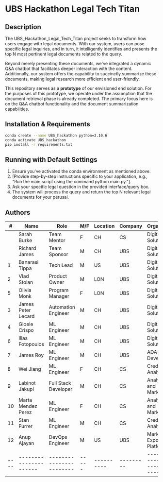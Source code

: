 # UBS Hackathon Legal Tech Titan
## Description

The UBS_Hackathon_Legal_Tech_Titan project seeks to transform how users engage with legal documents. With our system, users can pose specific legal inquiries, and in turn, it intelligently identifies and presents the top N most pertinent legal documents related to the query.

Beyond merely presenting these documents, we've integrated a dynamic Q&A chatbot that facilitates deeper interaction with the content. Additionally, our system offers the capability to succinctly summarize these documents, making legal research more efficient and user-friendly.

This repository serves as a **prototype** of our envisioned end solution. For the purposes of this prototype, we operate under the assumption that the document retrieval phase is already completed. The primary focus here is on the Q&A chatbot functionality and the document summarization capabilities.

## Installation & Requirements
```bash
conda create --name UBS_hackathon python=3.10.6
conda activate UBS_hackathon
pip install -r requirements.txt
```

## Running with Default Settings

1. Ensure you've activated the conda environment as mentioned above.
2. [Provide step-by-step instructions specific to your application, e.g., "Run the main script using the command python main.py."].
3. Ask your specific legal question in the provided interface/query box.
4. The system will process the query and return the top N relevant legal documents for your perusal.

## Authors
| #  | Name                 | Role                   | M/F | Location | Company | Organization                  |
|----|----------------------|------------------------|-----|----------|---------|-------------------------------|
|    | Sarah Burke          | Team Mentor            | F   | CH       | CS      | Digital Legal Solutions       |
|    | Richard James        | Team Sponsor           | M   | CH       | UBS     | Digital Legal Solutions       |
| 1  | Banarasi Tippa       | Tech Lead              | M   | US       | UBS     | Digital Legal Solutions       |
| 2  | Vlad Stoian          | Product Owner          | M   | LON      | UBS     | Digital Legal Solutions       |
| 5  | Olivia Monk          | Program Manager        | F   | LON      | UBS     | Digital Legal Solutions       |
| 3  | James Peter Lecard   | Automation Engineer    | M   | CH       | UBS     | Digital Legal Solutions       |
| 4  | Gioele Crispo        | ML Engineer            | M   | CH       | UBS     | Digital Legal Solutions       |
| 6  | Ilias Fotopoulos     | ML Engineer            | M   | CH       | UBS     | Digital Legal Solutions       |
| 7  | James Roy            | ML Engineer            | M   | CH       | UBS     | ADA Talent Development        |
| 8  | Wei Jiang            | ML Engineer            | F   | CH       | CS      | Credit Risk Analytics         |
| 9  | Labinot Jakupi       | Full Stack  Developer  | M   | CH       | CS      | Analytics and Marketing       |
| 10 | Marta Mendez Perez   | ML Engineer            | F   | CH       | CS      | Analytics and Marketing       |
| 11 | Stan Furrer          | ML Engineer            | M   | CH       | CS      | Credit Risk Analytics         |
| 12 | Anup Ajayan          | DevOps Engineer        | M   | US       | UBS     | Market Risk Exposure Platforms|
|----|----------------------|------------------------|-----|----------|---------|-------------------------------|






